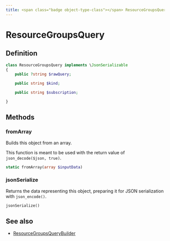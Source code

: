```yaml
---
title: <span class="badge object-type-class"></span> ResourceGroupsQuery
---
```

# <span class="badge object-type-class"></span> ResourceGroupsQuery

## Definition

```php
class ResourceGroupsQuery implements \JsonSerializable
{
    public ?string $rawQuery;

    public string $kind;

    public string $subscription;

}
```
## Methods

### <span class="badge object-method"></span> fromArray

Builds this object from an array.

This function is meant to be used with the return value of `json_decode($json, true)`.

```php
static fromArray(array $inputData)
```

### <span class="badge object-method"></span> jsonSerialize

Returns the data representing this object, preparing it for JSON serialization with `json_encode()`.

```php
jsonSerialize()
```

## See also

 * <span class="badge builder"></span> [ResourceGroupsQueryBuilder](./builder-ResourceGroupsQueryBuilder.md)
